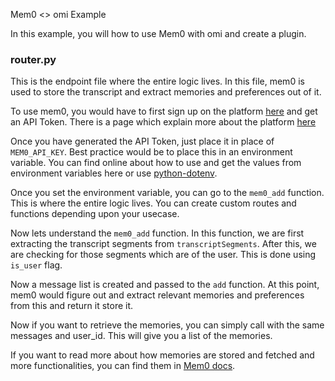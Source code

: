 Mem0 <> omi Example

In this example, you will how to use Mem0 with omi and create a plugin.

### router.py

This is the endpoint file where the entire logic lives. In this file, mem0 is used to store the transcript and extract memories and preferences out of it.

To use mem0, you would have to first sign up on the platform [here](https://app.mem0.ai/) and get an API Token. There is a page which explain more about the
platform [here](https://docs.mem0.ai/platform/overview)

Once you have generated the API Token, just place it in place of `MEM0_API_KEY`. Best practice would be to place this in an environment variable. You can find online about how to use and get the
values from environment variables here or use [python-dotenv](https://github.com/theskumar/python-dotenv).

Once you set the environment variable, you can go to the `mem0_add` function. This is where the entire logic lives. You can create custom routes and functions depending upon your usecase.

Now lets understand the `mem0_add` function. In this function, we are first extracting the transcript segments from `transcriptSegments`. After this, we are checking for those segments which are of
the user. This is done using `is_user` flag.

Now a message list is created and passed to the `add` function. At this point, mem0 would figure out and extract relevant memories and preferences from this and return it store it.

Now if you want to retrieve the memories, you can simply call with the same messages and user_id. This will give you a list of the memories.

If you want to read more about how memories are stored and fetched and more functionalities, you can find them in [Mem0 docs](https://docs.mem0.ai/overview).